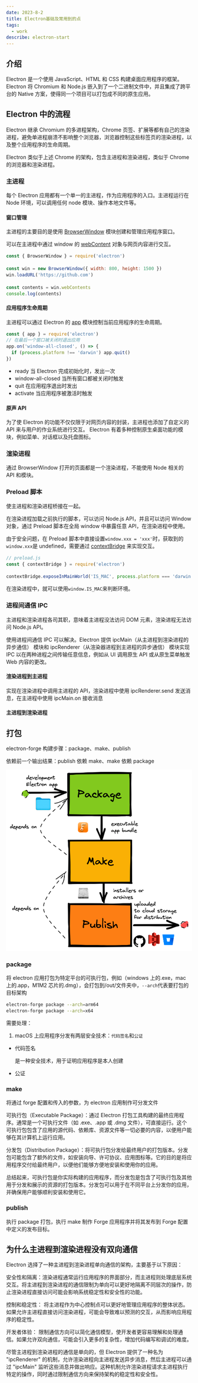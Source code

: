 ```yaml
---
date: 2023-8-2
title: Electron基础及常用到的点
tags:
  - work
describe: electron-start
---
```


## 介绍

Electron 是一个使用 JavaScript、HTML 和 CSS 构建桌面应用程序的框架。Electron 将 Chromium 和 Node.js 嵌入到了一个二进制文件中，并且集成了跨平台的 Native 方案，使得同一个项目可以打包成不同的原生应用。

## Electron 中的流程

Electron 继承 Chromium 的多进程架构，Chrome 页签、扩展等都有自己的渲染进程，避免单进程崩溃不影响整个浏览器，浏览器控制这些标签页的渲染进程，以及整个应用程序的生命周期。

Electron 类似于上述 Chrome 的架构，包含主进程和渲染进程，类似于 Chrome 的浏览器和渲染进程。

### 主进程

每个 Electron 应用都有一个单一的主进程，作为应用程序的入口。主进程运行在 Node 环境，可以调用任何 node 模块、操作本地文件等。

#### 窗口管理

主进程的主要目的是使用 [BrowserWindow](https://www.electronjs.org/zh/docs/latest/api/browser-window) 模块创建和管理应用程序窗口。

可以在主进程中通过 window 的 [webContent](https://www.electronjs.org/zh/docs/latest/api/web-contents) 对象与网页内容进行交互。

```js
const { BrowserWindow } = require('electron')

const win = new BrowserWindow({ width: 800, height: 1500 })
win.loadURL('https://github.com')

const contents = win.webContents
console.log(contents)
```

#### 应用程序生命周期

主进程可以通过 Electron 的 [app](https://www.electronjs.org/zh/docs/latest/api/app) 模块控制当前应用程序的生命周期。

```js
const { app } = require('electron')
// 在最后一个窗口被关闭时退出应用
app.on('window-all-closed', () => {
  if (process.platform !== 'darwin') app.quit()
})
```

- ready
  当 Electron 完成初始化时，发出一次
- window-all-closed
  当所有窗口都被关闭时触发
- quit
  在应用程序退出时发出
- activate
  当应用程序被激活时触发

#### 原声 API

为了使 Electron 的功能不仅仅限于对网页内容的封装，主进程也添加了自定义的 API 来与用户的作业系统进行交互。 Electron 有着多种控制原生桌面功能的模块，例如菜单、对话框以及托盘图标。

### 渲染进程

通过 BrowserWindow 打开的页面都是一个渲染进程，不能使用 Node 相关的 API 和模块。

### Preload 脚本

使主进程和渲染进程桥接在一起。

在渲染进程加载之前执行的脚本，可以访问 Node.js API，并且可以访问 Window 对象，通过 Preload 脚本在全局 window 中暴露任意 API，在渲染进程中使用。

由于安全问题，在 Preload 脚本中直接设置`window.xxx = 'xxx'`时，获取到的`window.xxx`是 undefined，需要通过 [contextBridge](https://www.electronjs.org/zh/docs/latest/api/context-bridge) 来实现交互。

```js
// preload.js
const { contextBridge } = require('electron')

contextBridge.exposeInMainWorld('IS_MAC', process.platform === 'darwin')
```

在渲染进程中，就可以使用`window.IS_MAC`来判断环境。

### 进程间通信 IPC

主进程和渲染进程各司其职，意味着主进程没法访问 DOM 元素，渲染进程无法访问 Node.js API。

使用进程间通信 IPC 可以解决。Electron 提供 ipcMain（从主进程到渲染进程的异步通信） 模块和 ipcRenderer（从渲染器进程到主进程的异步通信） 模块实现 IPC 以在两种进程之间传输任意信息，例如从 UI 调用原生 API 或从原生菜单触发 Web 内容的更改。

#### 渲染进程到主进程

实现在渲染进程中调用主进程的 API，渲染进程中使用 ipcRenderer.send 发送消息，在主进程中使用 ipcMain.on 接收消息

#### 主进程到渲染进程

## 打包

electron-forge 构建步骤：package、make、publish

依赖前一个输出结果：publish 依赖 make、make 依赖 package

![electron-pmp.png](./images/electron-pmp.png)

### package

将 electron 应用打包为特定平台的可执行包，例如（windows 上的.exe，mac 上的.app，M1M2 芯片的.dmg），会打包到/out/文件夹中，`--arch`代表要打包的目标架构

```bash
electron-forge package --arch=arm64
electron-forge package --arch=x64
```

需要处理：

1. macOS 上应用程序分发有两层安全技术：`代码签名`和`公证`

- 代码签名

  是一种安全技术，用于证明应用程序是本人创建

- 公证

### make

将通过 forge 配置和传入的参数，为 electron 应用制作可分发文件

可执行包（Executable Package）：通过 Electron 打包工具构建的最终应用程序。通常是一个可执行文件（如 .exe、.app 或 .dmg 文件），可直接运行。这个可执行包包含了应用的源代码、依赖库、资源文件等一切必要的内容，以便用户能够在其计算机上运行应用。

分发包（Distribution Package）：将可执行包分发给最终用户的打包版本。分发包可能包含了额外的文件，如安装向导、许可协议、应用图标等。它的目的是将应用程序交付给最终用户，以便他们能够方便地安装和使用你的应用。

总结起来，可执行包是你实际构建的应用程序，而分发包是包含了可执行包及其他用于分发和展示的资源的打包版本。分发包可以用于在不同平台上分发你的应用，并确保用户能够顺利安装和使用它。

### publish

执行 package 打包，执行 make 制作 Forge 应用程序并将其发布到 Forge 配置中定义的发布目标。

## 为什么主进程到渲染进程没有双向通信

Electron 选择了一种主进程到渲染进程单向通信的架构，主要基于以下原因：

安全性和隔离：渲染进程通常运行应用程序的界面部分，而主进程则处理底层系统交互。将主进程到渲染进程的通信限制为单向可以更好地隔离不同层次的操作，防止渲染进程直接访问可能会影响系统稳定性和安全性的功能。

控制和稳定性： 将主进程作为中心控制点可以更好地管理应用程序的整体状态。如果允许主进程直接访问渲染进程，可能会导致难以预测的交互，从而影响应用程序的稳定性。

开发者体验： 限制通信方向可以简化通信模型，使开发者更容易理解和处理通信。如果允许双向通信，可能会引入更多的复杂性，增加代码编写和调试的难度。

尽管主进程到渲染进程的通信是单向的，但 Electron 提供了一种名为 "ipcRenderer" 的机制，允许渲染进程向主进程发送异步消息，然后主进程可以通过 "ipcMain" 监听这些消息并做出响应。这种机制允许渲染进程请求主进程执行特定的操作，同时通过限制通信方向来保持架构的稳定性和安全性。
